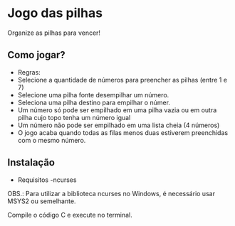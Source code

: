 # **Jogo das pilhas**
Organize as pilhas para vencer!
 
##  Como jogar?
- Regras:
 - Selecione a quantidade de números para preencher as pilhas (entre 1 e 7)
 - Selecione uma pilha fonte desempilhar um número.
 - Seleciona uma pilha destino para empilhar o númer.
 - Um número só pode ser empilhado em uma pilha vazia ou em outra pilha cujo topo tenha um número igual
 - Um número não pode ser empilhado em uma lista cheia (4 números)
 - O jogo acaba quando todas as filas menos duas estiverem preenchidas com o mesmo número.
 

## Instalação

- Requisitos
 -ncurses

OBS.: Para utilizar a biblioteca ncurses no Windows, é necessário usar MSYS2 ou semelhante.

Compile o código C e execute no terminal.
